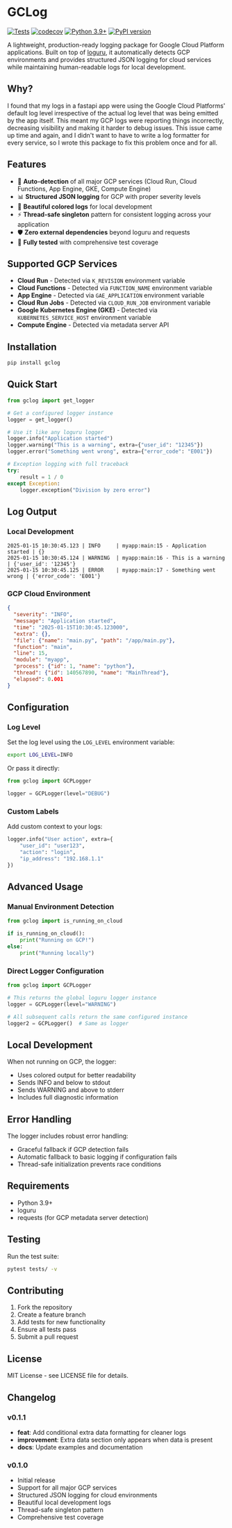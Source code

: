 # GCLog

[![Tests](https://github.com/MarlieChiller/gcp_logger/workflows/Tests/badge.svg)](https://github.com/MarlieChiller/gcp_logger/actions)
[![codecov](https://codecov.io/gh/MarlieChiller/GCLog/graph/badge.svg?token=O1ZHUDHDYU)](https://codecov.io/gh/MarlieChiller/GCLog)
[![Python 3.9+](https://img.shields.io/badge/python-3.9+-blue.svg)](https://www.python.org/downloads/)
[![PyPI version](https://badge.fury.io/py/gclog.svg)](https://badge.fury.io/py/gclog)

A lightweight, production-ready logging package for Google Cloud Platform applications. Built on top of [loguru](https://github.com/Delgan/loguru), it automatically detects GCP environments and provides structured JSON logging for cloud services while maintaining human-readable logs for local development.

## Why?

I found that my logs in a fastapi app were using the Google Cloud Platforms' default log level irrespective of the
actual log level that was being emitted by the app itself. This meant my GCP logs were reporting things incorrectly, 
decreasing visibility and making it harder to debug issues. This issue came up time and again, and I didn't want to have 
to write a log formatter for every service, so I wrote this package to fix this problem once and for all.

## Features

- 🚀 **Auto-detection** of all major GCP services (Cloud Run, Cloud Functions, App Engine, GKE, Compute Engine)
- 📊 **Structured JSON logging** for GCP with proper severity levels
- 🎨 **Beautiful colored logs** for local development
- ⚡ **Thread-safe singleton** pattern for consistent logging across your application
- 🛡️ **Zero external dependencies** beyond loguru and requests
- 🧪 **Fully tested** with comprehensive test coverage

## Supported GCP Services

- **Cloud Run** - Detected via `K_REVISION` environment variable
- **Cloud Functions** - Detected via `FUNCTION_NAME` environment variable  
- **App Engine** - Detected via `GAE_APPLICATION` environment variable
- **Cloud Run Jobs** - Detected via `CLOUD_RUN_JOB` environment variable
- **Google Kubernetes Engine (GKE)** - Detected via `KUBERNETES_SERVICE_HOST` environment variable
- **Compute Engine** - Detected via metadata server API

## Installation

```bash
pip install gclog
```

## Quick Start

```python
from gclog import get_logger

# Get a configured logger instance
logger = get_logger()

# Use it like any loguru logger
logger.info("Application started")
logger.warning("This is a warning", extra={"user_id": "12345"})
logger.error("Something went wrong", extra={"error_code": "E001"})

# Exception logging with full traceback
try:
    result = 1 / 0
except Exception:
    logger.exception("Division by zero error")
```

## Log Output

### Local Development
```
2025-01-15 10:30:45.123 | INFO     | myapp:main:15 - Application started | {}
2025-01-15 10:30:45.124 | WARNING  | myapp:main:16 - This is a warning | {'user_id': '12345'}
2025-01-15 10:30:45.125 | ERROR    | myapp:main:17 - Something went wrong | {'error_code': 'E001'}
```

### GCP Cloud Environment
```json
{
  "severity": "INFO",
  "message": "Application started",
  "time": "2025-01-15T10:30:45.123000",
  "extra": {},
  "file": {"name": "main.py", "path": "/app/main.py"},
  "function": "main",
  "line": 15,
  "module": "myapp",
  "process": {"id": 1, "name": "python"},
  "thread": {"id": 140567890, "name": "MainThread"},
  "elapsed": 0.001
}
```

## Configuration

### Log Level
Set the log level using the `LOG_LEVEL` environment variable:

```bash
export LOG_LEVEL=INFO
```

Or pass it directly:
```python
from gclog import GCPLogger

logger = GCPLogger(level="DEBUG")
```

### Custom Labels
Add custom context to your logs:

```python
logger.info("User action", extra={
    "user_id": "user123",
    "action": "login",
    "ip_address": "192.168.1.1"
})
```

## Advanced Usage

### Manual Environment Detection
```python
from gclog import is_running_on_cloud

if is_running_on_cloud():
    print("Running on GCP!")
else:
    print("Running locally")
```

### Direct Logger Configuration
```python
from gclog import GCPLogger

# This returns the global loguru logger instance
logger = GCPLogger(level="WARNING")

# All subsequent calls return the same configured instance
logger2 = GCPLogger()  # Same as logger
```

## Local Development

When not running on GCP, the logger:
- Uses colored output for better readability
- Sends INFO and below to stdout
- Sends WARNING and above to stderr
- Includes full diagnostic information

## Error Handling

The logger includes robust error handling:
- Graceful fallback if GCP detection fails
- Automatic fallback to basic logging if configuration fails
- Thread-safe initialization prevents race conditions

## Requirements

- Python 3.9+
- loguru
- requests (for GCP metadata server detection)

## Testing

Run the test suite:

```bash
pytest tests/ -v
```

## Contributing

1. Fork the repository
2. Create a feature branch
3. Add tests for new functionality
4. Ensure all tests pass
5. Submit a pull request

## License

MIT License - see LICENSE file for details.

## Changelog

### v0.1.1
- **feat**: Add conditional extra data formatting for cleaner logs
- **improvement**: Extra data section only appears when data is present
- **docs**: Update examples and documentation

### v0.1.0
- Initial release
- Support for all major GCP services
- Structured JSON logging for cloud environments
- Beautiful local development logs
- Thread-safe singleton pattern
- Comprehensive test coverage